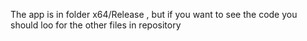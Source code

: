 The app is in folder x64/Release , but if you want to see the code you should loo for the other files in repository
